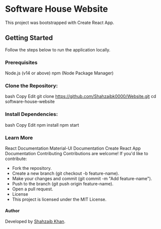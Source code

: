 # Software House Website

This project was bootstrapped with Create React App. 

## Getting Started

Follow the steps below to run the application locally.

### Prerequisites

Node.js (v14 or above)
npm (Node Package Manager)

### Clone the Repository:
bash
Copy
Edit
git clone https://github.com/Shahzaibk0000/Website.git
cd software-house-website

### Install Dependencies:
bash
Copy
Edit
npm install
npm start

### Learn More
React Documentation
Material-UI Documentation
Create React App Documentation
Contributing
Contributions are welcome! If you'd like to contribute:

* Fork the repository.
* Create a new branch (git checkout -b feature-name).
* Make your changes and commit (git commit -m "Add feature-name").
* Push to the branch (git push origin feature-name).
* Open a pull request.
* License
* This project is licensed under the MIT License.

#### Author
Developed by [Shahzaib Khan]( https://www.linkedin.com/in/shahzaibkhan0000/).